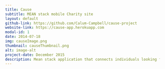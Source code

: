 ```yaml
---
title: Cause
subtitle: MEAN stack mobile Charity site
layout: default
github-link: https://github.com/Calum-Campbell/cause-project
website-link: https://cause-app.herokuapp.com
modal-id: 1
date: 2014-07-18
img: causeImage.png
thumbnail: causeThumbnail.png
alt: image-alt
project-date: December 2015
description: Mean stack application that connects individuals looking for grass roots charitable projects from around the world to donate to and be involved in. The concept involves users donating a set amount a month to the application and each month finding projects that they are interested in to donate to.<br><br><strong>Tech</strong> - MongoDB, AngularJS, ExpressJS,Node.js, bootstrap, Bower and the globalGiving.org API.<br><u>I am currently migrating this to Ionic to make it into a Hybrid application.</u>
---
```

